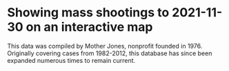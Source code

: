 # Showing mass shootings to 2021-11-30 on an interactive map

This data was compiled by Mother Jones, nonprofit founded in 1976. Originally covering cases from 1982-2012, this database has since been expanded numerous times to remain current.
